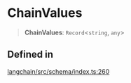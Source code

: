 ChainValues
===========

> **ChainValues**: `Record`<`string`, `any`\>

Defined in[​](#defined-in "Direct link to Defined in")
------------------------------------------------------

[langchain/src/schema/index.ts:260](https://github.com/hwchase17/langchainjs/blob/46e1734/langchain/src/schema/index.ts#L260)